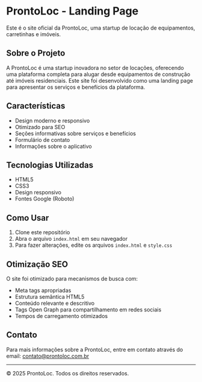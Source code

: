 # ProntoLoc - Landing Page

Este é o site oficial da ProntoLoc, uma startup de locação de equipamentos, carretinhas e imóveis.

## Sobre o Projeto

A ProntoLoc é uma startup inovadora no setor de locações, oferecendo uma plataforma completa para alugar desde equipamentos de construção até imóveis residenciais. Este site foi desenvolvido como uma landing page para apresentar os serviços e benefícios da plataforma.

## Características

- Design moderno e responsivo
- Otimizado para SEO
- Seções informativas sobre serviços e benefícios
- Formulário de contato
- Informações sobre o aplicativo

## Tecnologias Utilizadas

- HTML5
- CSS3
- Design responsivo
- Fontes Google (Roboto)

## Como Usar

1. Clone este repositório
2. Abra o arquivo `index.html` em seu navegador
3. Para fazer alterações, edite os arquivos `index.html` e `style.css`

## Otimização SEO

O site foi otimizado para mecanismos de busca com:

- Meta tags apropriadas
- Estrutura semântica HTML5
- Conteúdo relevante e descritivo
- Tags Open Graph para compartilhamento em redes sociais
- Tempos de carregamento otimizados

## Contato

Para mais informações sobre a ProntoLoc, entre em contato através do email: contato@prontoloc.com.br

---

© 2025 ProntoLoc. Todos os direitos reservados.
